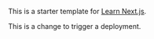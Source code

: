 This is a starter template for [Learn Next.js](https://nextjs.org/learn).

This is a change to trigger a deployment.
